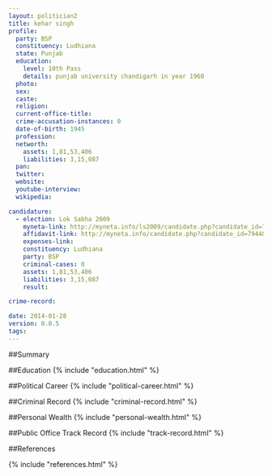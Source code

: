 ```yaml
---
layout: politician2
title: kehar singh
profile: 
  party: BSP
  constituency: Ludhiana
  state: Punjab
  education: 
    level: 10th Pass
    details: punjab university chandigarh in year 1960
  photo: 
  sex: 
  caste: 
  religion: 
  current-office-title: 
  crime-accusation-instances: 0
  date-of-birth: 1945
  profession: 
  networth: 
    assets: 1,81,53,406
    liabilities: 3,15,087
  pan: 
  twitter: 
  website: 
  youtube-interview: 
  wikipedia: 

candidature: 
  - election: Lok Sabha 2009
    myneta-link: http://myneta.info/ls2009/candidate.php?candidate_id=7944
    affidavit-link: http://myneta.info/candidate.php?candidate_id=7944&scan=original
    expenses-link: 
    constituency: Ludhiana 
    party: BSP
    criminal-cases: 0
    assets: 1,81,53,406
    liabilities: 3,15,087
    result:  

crime-record: 

date: 2014-01-28
version: 0.0.5
tags: 
---
```

##Summary


##Education
{% include "education.html" %}


##Political Career
{% include "political-career.html" %}


##Criminal Record
{% include "criminal-record.html" %}


##Personal Wealth
{% include "personal-wealth.html" %}


##Public Office Track Record
{% include "track-record.html" %}


##References


{% include "references.html" %}